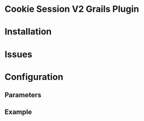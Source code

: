# Cookie Session V2 Grails Plugin

# Installation

# Issues

# Configuration

## Parameters

## Example
